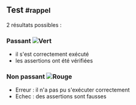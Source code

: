## Test <small>#rappel</small>

2 résultats possibles :

### Passant<!-- .element: style="text-align: left; line-height: 80px" --> ![Vert](assets/img/check.png)<!-- .element: style="float: left; height: 50px; margin-right: 20px" -->

- il s'est correctement exécuté
- les assertions ont été vérifiées

### Non passant<!-- .element: style="text-align: left; line-height: 80px" --> ![Rouge](assets/img/fail.png)<!-- .element: style="float: left; height: 50px; margin-right: 20px" -->

- Erreur : il n'a pas pu s'exécuter correctement
- Echec : des assertions sont fausses
